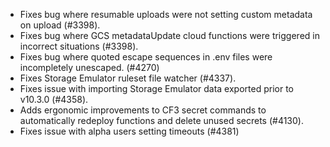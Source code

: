 - Fixes bug where resumable uploads were not setting custom metadata on upload (#3398).
- Fixes bug where GCS metadataUpdate cloud functions were triggered in incorrect situations (#3398).
- Fixes bug where quoted escape sequences in .env files were incompletely unescaped. (#4270)
- Fixes Storage Emulator ruleset file watcher (#4337).
- Fixes issue with importing Storage Emulator data exported prior to v10.3.0 (#4358).
- Adds ergonomic improvements to CF3 secret commands to automatically redeploy functions and delete unused secrets (#4130).
- Fixes issue with alpha users setting timeouts (#4381)
